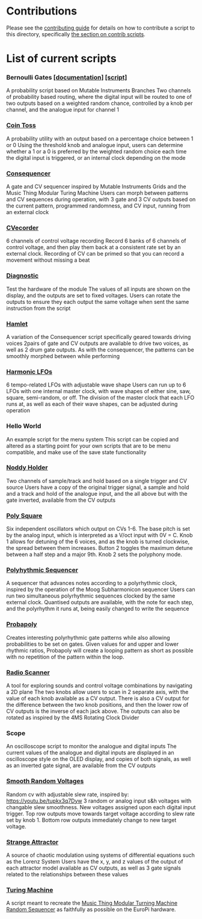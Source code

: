 # Contributions

Please see the [contributing guide](/contributing.md) for details on how to contribute a script to this 
directory, specifically [the section on contrib scripts](/contributing.md#contrib-scripts).

# List of current scripts

### Bernoulli Gates [[documentation]](/software/contrib/bernoulli_gates.md) [[script]](/software/contrib/bernoulli_gates.py) 
A probability script based on Mutable Instruments Branches
Two channels of probability based routing, where the digital input will be routed to one of two outputs based on a weighted random chance, controlled by a knob per channel, and the analogue input for channel 1

### [Coin Toss](/software/contrib/coin_toss.md)
A probability utility with an output based on a percentage choice between 1 or 0
Using the threshold knob and analogue input, users can determine whether a 1 or a 0 is preferred by the weighted random choice each time the digital input is triggered, or an internal clock depending on the mode

### [Consequencer](/software/contrib/consequencer.md)
A gate and CV sequencer inspired by Mutable Instruments Grids and the Music Thing Modular Turing Machine
Users can morph between patterns and CV sequences during operation, with 3 gate and 3 CV outputs based on the current pattern, programmed randomness, and CV input, running from an external clock

### [CVecorder](/software/contrib/cvecorder.md)
6 channels of control voltage recording
Record 6 banks of 6 channels of control voltage, and then play them back at a consistent rate set by an external clock.
Recording of CV can be primed so that you can record a movement without missing a beat

### [Diagnostic](/software/contrib/diagnostic.md)
Test the hardware of the module
The values of all inputs are shown on the display, and the outputs are set to fixed voltages.
Users can rotate the outputs to ensure they each output the same voltage when sent the same instruction from the script

### [Hamlet](/software/contrib/hamlet.md)
A variation of the Consequencer script specifically geared towards driving voices
2pairs of gate and CV outputs are available to drive two voices, as well as 2 drum gate outputs.
As with the consequencer, the patterns can be smoothly morphed between while performing

### [Harmonic LFOs](/software/contrib/harmonic_lfos.md)
6 tempo-related LFOs with adjustable wave shape
Users can run up to 6 LFOs with one internal master clock, with wave shapes of either sine, saw, square, semi-random, or off.
The division of the master clock that each LFO runs at, as well as each of their wave shapes, can be adjusted during operation

### Hello World
An example script for the menu system
This script can be copied and altered as a starting point for your own scripts that are to be menu compatible, and make use of the save state functionality

### [Noddy Holder](/software/contrib/noddy_holder.md)
Two channels of sample/track and hold based on a single trigger and CV source
Users have a copy of the original trigger signal, a sample and hold and a track and hold of the analogue input, and the all above but with the gate inverted, available from the CV outputs

### [Poly Square](/software/contrib/poly_square.md)
Six independent oscillators which output on CVs 1-6. The base pitch is set by the analog input, which is interpreted as a V/oct input with 0V = C. Knob 1 allows for detuning of the 6 voices, and as the knob is turned clockwise, the spread between them increases. Button 2 toggles the maximum detune between a half step and a major 9th. Knob 2 sets the polyphony mode.

### [Polyhythmic Sequencer](/software/contrib/polyrhythmic_sequencer.py)
A sequencer that advances notes according to a polyrhythmic clock, inspired by the operation of the Moog Subharmonicon sequencer
Users can run two simultaneous polyrhythmic sequences clocked by the same external clock.
Quantised outputs are available, with the note for each step, and the polyrhythm it runs at, being easily changed to write the sequence

### [Probapoly](/software/contrib/probapoly.md)
Creates interesting polyrhythmic gate patterns while also allowing probabilities to be set on gates.
Given values for and upper and lower rhythmic ratios, Probapoly will create a looping pattern as short as possible with no repetition of the pattern within the loop.

### [Radio Scanner](/software/contrib/radio_scanner.md)
A tool for exploring sounds and control voltage combinations by navigating a 2D plane
The two knobs allow users to scan in 2 separate axis, with the value of each knob available as a CV output.
There is also a CV output for the difference between the two knob positions, and then the lower row of CV outputs is the inverse of each jack above.
The outputs can also be rotated as inspired by the 4MS Rotating Clock Divider

### Scope
An oscilloscope script to monitor the analogue and digital inputs
The current values of the analogue and digital inputs are displayed in an oscilloscope style on the OLED display, and copies of both signals, as well as an inverted gate signal, are available from the CV outputs

### [Smooth Random Voltages](/software/contrib/smooth_random_voltages.md)
Random cv with adjustable slew rate, inspired by: https://youtu.be/tupkx3q7Dyw
3 random or analog input s&h voltages with changable slew smoothness. New voltages assigned upon each digital input trigger. Top row outputs move
towards target voltage according to slew rate set by knob 1. Bottom row outputs immediately change to new target voltage.

### [Strange Attractor](/software/contrib/strange_attractor.md)
A source of chaotic modulation using systems of differential equations such as the Lorenz System
Users have the x, y, and z values of the output of each attractor model available as CV outputs, as well as 3 gate signals related to the relationships between these values

### [Turing Machine](/software/contrib/turing_machine.md)
A script meant to recreate the [Music Thing Modular Turning Machine Random Sequencer](https://musicthing.co.uk/pages/turing.html)
as faithfully as possible on the EuroPi hardware.